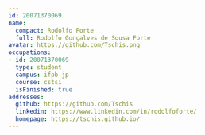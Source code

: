 ```yaml
---
id: 20071370069
name:
  compact: Rodolfo Forte
  full: Rodolfo Gonçalves de Sousa Forte
avatar: https://github.com/Tschis.png
occupations:
- id: 20071370069
  type: student
  campus: ifpb-jp
  course: cstsi
  isFinished: true
addresses:
  github: https://github.com/Tschis
  linkedin: https://www.linkedin.com/in/rodolfoforte/
  homepage: https://tschis.github.io/
---
```

